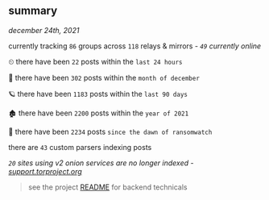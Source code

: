 
## summary
_december 24th, 2021_

currently tracking `86` groups across `118` relays & mirrors - _`49` currently online_

⏲ there have been `22` posts within the `last 24 hours`

🦈 there have been `302` posts within the `month of december`

🪐 there have been `1183` posts within the `last 90 days`

🏚 there have been `2200` posts within the `year of 2021`

🦕 there have been `2234` posts `since the dawn of ransomwatch`

there are `43` custom parsers indexing posts

_`20` sites using v2 onion services are no longer indexed - [support.torproject.org](https://support.torproject.org/onionservices/v2-deprecation/)_

> see the project [README](https://github.com/thetanz/ransomwatch#ransomwatch--) for backend technicals
